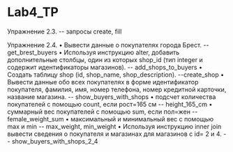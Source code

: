 # Lab4_TP

Упражнение 2.3. -- запросы create, fill

Упражнение 2.4.
• Вывести данные о покупателях города Брест. -- get_brest_buyers
• Используя инструкцию alter, добавить дополнительные столбцы, один из
которых shop_id (тип integer и содержит идентификаторы магазинов). -- add_shops_to_buyers
• Создать таблицу shop (id, shop_name, shop_description). --create_shop
• Вывести данные обо всех покупателях в форме идентификатор покупателя,
фамилия, имя, номер телефона, номер кредитной карточки, название
магазина. -- show_buyers_with_shops
• подсчет количества покупателей с помощью count, если рост=165 см -- height_165_cm
• суммарный вес покупателей с помощью sum, если пол=жен -- female_weight_sum
• максимальный и минимальный вес с помощью max и min -- max_weight, min_weight
• Используя инструкцию inner join вывести сведения о покупателя и магазинах
для магазинов с id= 2 и 4. -- show_buyers_with_shops_2_4